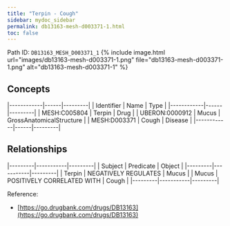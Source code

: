 ```yaml
---
title: "Terpin - Cough"
sidebar: mydoc_sidebar
permalink: db13163-mesh-d003371-1.html
toc: false 
---
```



Path ID: `DB13163_MESH_D003371_1`
{% include image.html url="images/db13163-mesh-d003371-1.png" file="db13163-mesh-d003371-1.png" alt="db13163-mesh-d003371-1" %}

## Concepts

|------------|------|---------|
| Identifier | Name | Type    |
|------------|------|---------|
| MESH:C005804 | Terpin | Drug |
| UBERON:0000912 | Mucus | GrossAnatomicalStructure |
| MESH:D003371 | Cough | Disease |
|------------|------|---------|

## Relationships

|---------|-----------|---------|
| Subject | Predicate | Object  |
|---------|-----------|---------|
| Terpin | NEGATIVELY REGULATES | Mucus |
| Mucus | POSITIVELY CORRELATED WITH | Cough |
|---------|-----------|---------|

Reference: 
  - [https://go.drugbank.com/drugs/DB13163](https://go.drugbank.com/drugs/DB13163)
